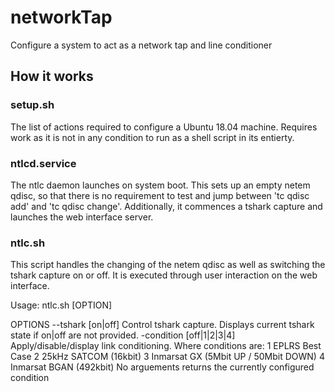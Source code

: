 # networkTap
Configure a system to act as a network tap and line conditioner

## How it works

### setup.sh
The list of actions required to configure a Ubuntu 18.04 machine. Requires work as it is not in any condition to run as a shell script in its entierty.

### ntlcd.service
The ntlc daemon launches on system boot. This sets up an empty netem qdisc, so that there is no requirement to test and jump between 'tc qdisc add' and 'tc qdisc change'. Additionally, it commences a tshark capture and launches the web interface server.

### ntlc.sh
This script handles the changing of the netem qdisc as well as switching the tshark capture on or off. It is executed through user interaction on the web interface. 

Usage:
ntlc.sh [OPTION]

OPTIONS
--tshark [on|off]
            Control tshark capture. Displays current tshark state if on|off are not provided.
-condition [off|1|2|3|4]
            Apply/disable/display link conditioning. Where conditions are:
            1   EPLRS Best Case
            2   25kHz SATCOM (16kbit)
            3   Inmarsat GX (5Mbit UP / 50Mbit DOWN)
            4   Inmarsat BGAN (492kbit)
            No arguements returns the currently configured condition
